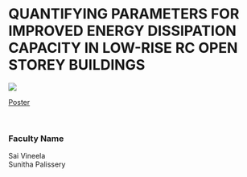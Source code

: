 # QUANTIFYING PARAMETERS FOR IMPROVED ENERGY DISSIPATION CAPACITY IN LOW-RISE RC OPEN STOREY BUILDINGS

![](https://i.imgur.com/dhkIzHH.png)

[Poster](32.%20QUANTIFYING%20PARAMETERS%20FOR%20IMPROVED%20ENERGY%20DISSIPATION%20CAPACITY%20IN%20LOW-RISE%20RC%20OPEN%20STOREY%20BUILDINGS.pdf)

<br>


### Faculty Name

Sai Vineela <br>
Sunitha Palissery
